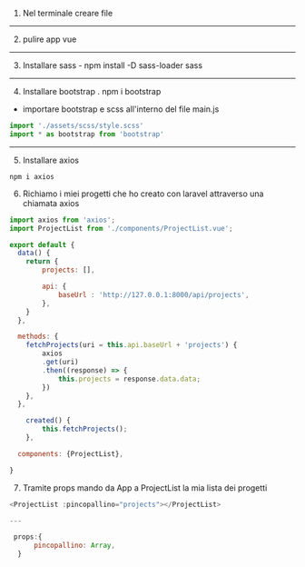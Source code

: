 1. Nel terminale creare file
---
2. pulire app vue
---
3. Installare sass - npm install -D sass-loader sass
---
4. Installare bootstrap . npm i bootstrap
 - importare bootstrap e scss all'interno del file main.js

 ```js
 import './assets/scss/style.scss'
 import * as bootstrap from 'bootstrap'

 ```
---

5. Installare axios 

```
npm i axios
```

6. Richiamo i miei progetti che ho creato con laravel attraverso una chiamata axios 

```js
import axios from 'axios';
import ProjectList from './components/ProjectList.vue';

export default {
  data() {
    return {
        projects: [],

        api: {
            baseUrl : 'http://127.0.0.1:8000/api/projects',
        },
    }  
  },

  methods: {
    fetchProjects(uri = this.api.baseUrl + 'projects') {
        axios
        .get(uri)
        .then((response) => {
            this.projects = response.data.data;
        })
    },
  },

    created() {
        this.fetchProjects();
    },

  components: {ProjectList},

}

```
7. Tramite props mando da App a ProjectList la mia lista dei progetti

```js
<ProjectList :pincopallino="projects"></ProjectList>

---

 props:{
      pincopallino: Array,
  } 

```